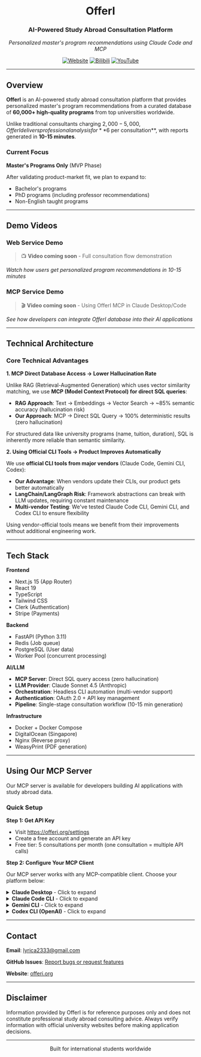 <div align="center">

# OfferI

### AI-Powered Study Abroad Consultation Platform

*Personalized master's program recommendations using Claude Code and MCP*

[![Website](https://img.shields.io/badge/Website-offeri.org-4A90E2?style=flat-square&logo=google-chrome&logoColor=white)](https://offeri.org)
[![Bilibili](https://img.shields.io/badge/Bilibili-视频演示-00A1D6?style=flat-square&logo=bilibili&logoColor=white)](#)
[![YouTube](https://img.shields.io/badge/YouTube-Demo-FF0000?style=flat-square&logo=youtube&logoColor=white)](#)

</div>

---

## Overview

**OfferI** is an AI-powered study abroad consultation platform that provides personalized master's program recommendations from a curated database of **60,000+ high-quality programs** from top universities worldwide.

Unlike traditional consultants charging $2,000-5,000, OfferI delivers professional analysis for **$6 per consultation**, with reports generated in **10-15 minutes**.

### Current Focus

**Master's Programs Only** (MVP Phase)

After validating product-market fit, we plan to expand to:
- Bachelor's programs
- PhD programs (including professor recommendations)
- Non-English taught programs

---

## Demo Videos

### Web Service Demo
> 📺 **Video coming soon** - Full consultation flow demonstration

<!-- Placeholder for web service demo video -->
*Watch how users get personalized program recommendations in 10-15 minutes*

### MCP Service Demo
> 🎬 **Video coming soon** - Using OfferI MCP in Claude Desktop/Code

<!-- Placeholder for MCP service demo video -->
*See how developers can integrate OfferI database into their AI applications*

---

## Technical Architecture

### Core Technical Advantages

**1. MCP Direct Database Access → Lower Hallucination Rate**

Unlike RAG (Retrieval-Augmented Generation) which uses vector similarity matching, we use **MCP (Model Context Protocol) for direct SQL queries**:

- **RAG Approach**: Text → Embeddings → Vector Search → ~85% semantic accuracy (hallucination risk)
- **Our Approach**: MCP → Direct SQL Query → 100% deterministic results (zero hallucination)

For structured data like university programs (name, tuition, duration), SQL is inherently more reliable than semantic similarity.

**2. Using Official CLI Tools → Product Improves Automatically**

We use **official CLI tools from major vendors** (Claude Code, Gemini CLI, Codex):

- **Our Advantage**: When vendors update their CLIs, our product gets better automatically
- **LangChain/LangGraph Risk**: Framework abstractions can break with LLM updates, requiring constant maintenance
- **Multi-vendor Testing**: We've tested Claude Code CLI, Gemini CLI, and Codex CLI to ensure flexibility

Using vendor-official tools means we benefit from their improvements without additional engineering work.

---

## Tech Stack

**Frontend**
- Next.js 15 (App Router)
- React 19
- TypeScript
- Tailwind CSS
- Clerk (Authentication)
- Stripe (Payments)

**Backend**
- FastAPI (Python 3.11)
- Redis (Job queue)
- PostgreSQL (User data)
- Worker Pool (concurrent processing)

**AI/LLM**
- **MCP Server**: Direct SQL query access (zero hallucination)
- **LLM Provider**: Claude Sonnet 4.5 (Anthropic)
- **Orchestration**: Headless CLI automation (multi-vendor support)
- **Authentication**: OAuth 2.0 + API key management
- **Pipeline**: Single-stage consultation workflow (10-15 min generation)

**Infrastructure**
- Docker + Docker Compose
- DigitalOcean (Singapore)
- Nginx (Reverse proxy)
- WeasyPrint (PDF generation)

---

## Using Our MCP Server

Our MCP server is available for developers building AI applications with study abroad data.

### Quick Setup

**Step 1: Get API Key**
- Visit https://offeri.org/settings
- Create a free account and generate an API key
- Free tier: 5 consultations per month (one consultation = multiple API calls)

**Step 2: Configure Your MCP Client**

Our MCP server works with any MCP-compatible client. Choose your platform below:

<details>
<summary><b>Claude Desktop</b> - Click to expand</summary>

Edit your config file:
- **macOS**: `~/Library/Application Support/Claude/claude_desktop_config.json`
- **Windows**: `%APPDATA%\Claude\claude_desktop_config.json`

```json
{
  "mcpServers": {
    "offeri": {
      "url": "https://api.offeri.org/mcp",
      "transport": "http",
      "headers": {
        "Authorization": "Bearer sk_live_YOUR_API_KEY_HERE"
      }
    }
  }
}
```

Restart Claude Desktop after saving.

</details>

<details>
<summary><b>Claude Code CLI</b> - Click to expand</summary>

```bash
# Add OfferI MCP server with your API key
claude mcp add offeri https://api.offeri.org/mcp --transport http -H "Authorization: Bearer sk_live_YOUR_API_KEY_HERE"

# Verify connection
claude mcp list
```

</details>

<details>
<summary><b>Gemini CLI</b> - Click to expand</summary>

Edit `~/.gemini/settings.json` or create `.gemini/settings.json` in your project directory:

```json
{
  "mcpServers": {
    "offeri": {
      "httpUrl": "https://api.offeri.org/mcp",
      "headers": {
        "Authorization": "Bearer sk_live_YOUR_API_KEY_HERE"
      },
      "trust": false
    }
  }
}
```

Restart Gemini CLI after saving.

</details>

<details>
<summary><b>Codex CLI (OpenAI)</b> - Click to expand</summary>

Edit `~/.codex/config.toml`:

```toml
[mcp_servers.offeri]
command = "/home/YOUR_USERNAME/.npm-global/bin/mcp-remote"
args = ["https://api.offeri.org/mcp"]
env = { "AUTHORIZATION" = "Bearer sk_live_YOUR_API_KEY_HERE" }
```

Note: Replace `/home/YOUR_USERNAME` with your actual home directory path.

Restart Codex CLI after saving.

</details>

---

## Contact

**Email**: lyrica2333@gmail.com

**GitHub Issues**: [Report bugs or request features](https://github.com/kaminoguo/OfferI_Public/issues)

**Website**: [offeri.org](https://offeri.org)

---

## Disclaimer

Information provided by OfferI is for reference purposes only and does not constitute professional study abroad consulting advice. Always verify information with official university websites before making application decisions.

---

<div align="center">

Built for international students worldwide

</div>
